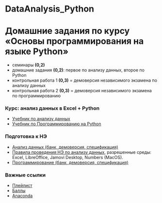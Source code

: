 # DataAnalysis_Python
<h1>Домашние задания по курсу «Основы программирования на языке Python»</h1>

* семинары **(0,2)**
* домашние задания **(0,2)**: первое по анализу данных, второе по Python
* контрольная работа 1 **(0,3)** = демоверсия независимого экзамена по анализу данных
* контрольная работа 2 **(0,3)** = демоверсия независимого экзамена по программированию

<h3>Курс: анализ данных в Excel + Python</h3>

* <a href="https://edu.hse.ru/course/view.php?id=136231 ">Учебник по анализу данных</a>
* <a href="https://edu.hse.ru/course/view.php?id=133389">Учебник по Программированию на Python</a>

<h3>Подготовка к НЭ</h3>

* <a href="https://edu.hse.ru/course/view.php?id=133864">Анализ данных (банк, демоверсия, спецификация)</a>
* <a href="https://docs.google.com/document/d/1HniRaGDw5kTIqP2FlhFSlyr3EFdxG53fC1wfWoqj3Ug/edit?usp=sharing">Правила проведения НЭ по анализу данных</a>, разрешенные среды: Excel, LibreOffice, Jamovi Desktop, Numbers (MacOS).
* <a href="https://edu.hse.ru/course/view.php?id=134286">Программирование (банк, демоверсия, спецификация)</a>

<h3>Важные ссылки</h3>

* <a href="https://youtube.com/playlist?list=PLWKPhCKW0I5II7NL00pNFJleAyg4tG49S">Плейлист</a> 
* <a href="https://docs.google.com/spreadsheets/d/1jxOLh2eV63YsAPRcAh-iaDNHoXKxCYhedR-u9Ozf9ZQ/edit?usp=sharing
">Баллы</a> 
* <a href="https://www.anaconda.com/products/distribution">Anaconda</a>
